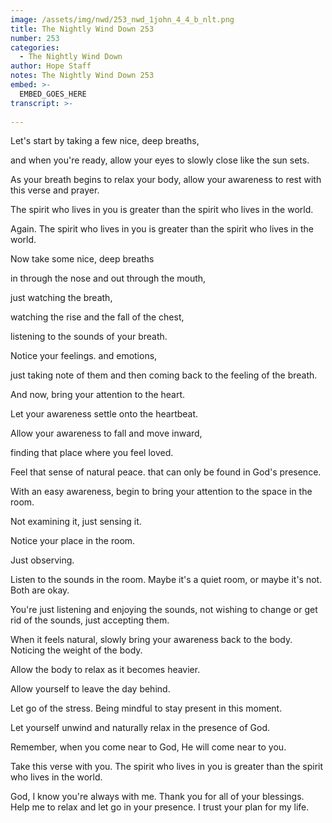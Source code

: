 ```yaml
---
image: /assets/img/nwd/253_nwd_1john_4_4_b_nlt.png
title: The Nightly Wind Down 253
number: 253
categories:
  - The Nightly Wind Down
author: Hope Staff
notes: The Nightly Wind Down 253
embed: >-
  EMBED_GOES_HERE
transcript: >-
  
---
```

Let's start by taking a few nice, deep breaths,

and when you're ready, allow your eyes to slowly close like the sun sets.

As your breath begins to relax your body, allow your awareness to rest with this verse and prayer.

The spirit who lives in you is greater than the spirit who lives in the world.

Again. The spirit who lives in you is greater than the spirit who lives in the world.

Now take some nice, deep breaths

in through the nose and out through the mouth,

just watching the breath,

watching the rise and the fall of the chest,

listening to the sounds of your breath.

Notice your feelings. and emotions,

just taking note of them and then coming back to the feeling of the breath.

And now, bring your attention to the heart.

Let your awareness settle onto the heartbeat.

Allow your awareness to fall and move inward,

finding that place where you feel loved.

Feel that sense of natural peace. that can only be found in God's presence.

With an easy awareness, begin to bring your attention to the space in the room.

Not examining it, just sensing it.

Notice your place in the room.

Just observing.

Listen to the sounds in the room. Maybe it's a quiet room, or maybe it's not. Both are okay.

You're just listening and enjoying the sounds, not wishing to change or get rid of the sounds, just accepting them.

When it feels natural, slowly bring your awareness back to the body. Noticing the weight of the body.

Allow the body to relax as it becomes heavier.

Allow yourself to leave the day behind.

Let go of the stress. Being mindful to stay present in this moment.

Let yourself unwind and naturally relax in the presence of God.

Remember, when you come near to God, He will come near to you.

Take this verse with you. The spirit who lives in you is greater than the spirit who lives in the world.

God, I know you're always with me. Thank you for all of your blessings. Help me to relax and let go in your presence. I trust your plan for my life.

